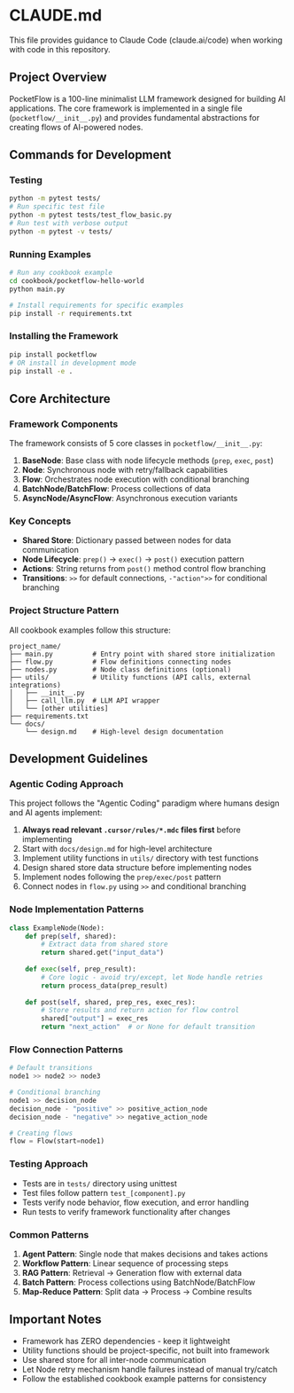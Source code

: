 # CLAUDE.md

This file provides guidance to Claude Code (claude.ai/code) when working with code in this repository.

## Project Overview

PocketFlow is a 100-line minimalist LLM framework designed for building AI applications. The core framework is implemented in a single file (`pocketflow/__init__.py`) and provides fundamental abstractions for creating flows of AI-powered nodes.

## Commands for Development

### Testing
```bash
python -m pytest tests/
# Run specific test file
python -m pytest tests/test_flow_basic.py
# Run test with verbose output
python -m pytest -v tests/
```

### Running Examples
```bash
# Run any cookbook example
cd cookbook/pocketflow-hello-world
python main.py

# Install requirements for specific examples
pip install -r requirements.txt
```

### Installing the Framework
```bash
pip install pocketflow
# OR install in development mode
pip install -e .
```

## Core Architecture

### Framework Components

The framework consists of 5 core classes in `pocketflow/__init__.py`:

1. **BaseNode**: Base class with node lifecycle methods (`prep`, `exec`, `post`)
2. **Node**: Synchronous node with retry/fallback capabilities
3. **Flow**: Orchestrates node execution with conditional branching
4. **BatchNode/BatchFlow**: Process collections of data
5. **AsyncNode/AsyncFlow**: Asynchronous execution variants

### Key Concepts

- **Shared Store**: Dictionary passed between nodes for data communication
- **Node Lifecycle**: `prep()` → `exec()` → `post()` execution pattern
- **Actions**: String returns from `post()` method control flow branching
- **Transitions**: `>>` for default connections, `-"action">>` for conditional branching

### Project Structure Pattern

All cookbook examples follow this structure:
```
project_name/
├── main.py          # Entry point with shared store initialization
├── flow.py          # Flow definitions connecting nodes
├── nodes.py         # Node class definitions (optional)
├── utils/           # Utility functions (API calls, external integrations)
│   ├── __init__.py
│   ├── call_llm.py  # LLM API wrapper
│   └── [other utilities]
├── requirements.txt
└── docs/
    └── design.md    # High-level design documentation
```

## Development Guidelines

### Agentic Coding Approach

This project follows the "Agentic Coding" paradigm where humans design and AI agents implement:

1. **Always read relevant `.cursor/rules/*.mdc` files first** before implementing
2. Start with `docs/design.md` for high-level architecture
3. Implement utility functions in `utils/` directory with test functions
4. Design shared store data structure before implementing nodes
5. Implement nodes following the `prep/exec/post` pattern
6. Connect nodes in `flow.py` using `>>` and conditional branching

### Node Implementation Patterns

```python
class ExampleNode(Node):
    def prep(self, shared):
        # Extract data from shared store
        return shared.get("input_data")
    
    def exec(self, prep_result):
        # Core logic - avoid try/except, let Node handle retries
        return process_data(prep_result)
    
    def post(self, shared, prep_res, exec_res):
        # Store results and return action for flow control
        shared["output"] = exec_res
        return "next_action"  # or None for default transition
```

### Flow Connection Patterns

```python
# Default transitions
node1 >> node2 >> node3

# Conditional branching
node1 >> decision_node
decision_node - "positive" >> positive_action_node
decision_node - "negative" >> negative_action_node

# Creating flows
flow = Flow(start=node1)
```

### Testing Approach

- Tests are in `tests/` directory using unittest
- Test files follow pattern `test_[component].py`
- Tests verify node behavior, flow execution, and error handling
- Run tests to verify framework functionality after changes

### Common Patterns

1. **Agent Pattern**: Single node that makes decisions and takes actions
2. **Workflow Pattern**: Linear sequence of processing steps
3. **RAG Pattern**: Retrieval → Generation flow with external data
4. **Batch Pattern**: Process collections using BatchNode/BatchFlow
5. **Map-Reduce Pattern**: Split data → Process → Combine results

## Important Notes

- Framework has ZERO dependencies - keep it lightweight
- Utility functions should be project-specific, not built into framework
- Use shared store for all inter-node communication
- Let Node retry mechanism handle failures instead of manual try/catch
- Follow the established cookbook example patterns for consistency